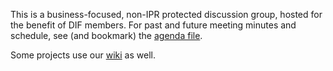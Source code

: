 This is a business-focused, non-IPR protected discussion group, hosted for the benefit of DIF members.  For past and future meeting minutes and schedule, see (and bookmark) the [agenda file](agenda.md).

Some projects use our [wiki](https://github.com/decentralized-identity/healthcare/wiki) as well.
